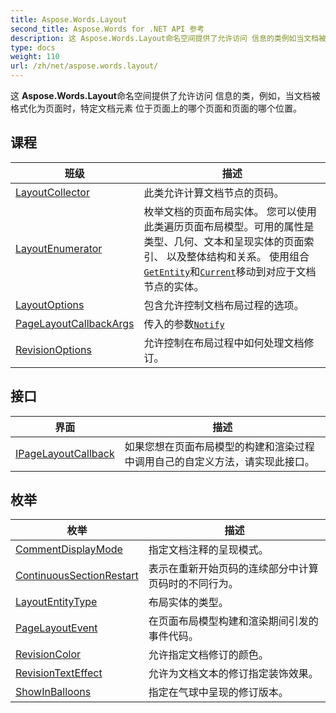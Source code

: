```yaml
---
title: Aspose.Words.Layout
second_title: Aspose.Words for .NET API 参考
description: 这 Aspose.Words.Layout命名空间提供了允许访问 信息的类例如当文档被格式化为页面时特定文档元素 位于页面上的哪个页面和页面的哪个位置
type: docs
weight: 110
url: /zh/net/aspose.words.layout/
---
```

这 **Aspose.Words.Layout**命名空间提供了允许访问 信息的类，例如，当文档被格式化为页面时，特定文档元素 位于页面上的哪个页面和页面的哪个位置。

## 课程

| 班级 | 描述 |
| --- | --- |
| [LayoutCollector](./layoutcollector/) | 此类允许计算文档节点的页码。 |
| [LayoutEnumerator](./layoutenumerator/) | 枚举文档的页面布局实体。 您可以使用此类遍历页面布局模型。可用的属性是类型、几何、文本和呈现实体的页面索引、 以及整体结构和关系。 使用组合[`GetEntity`](../aspose.words.layout/layoutcollector/getentity/)和[`Current`](../aspose.words.layout/layoutenumerator/current/)移动到对应于文档节点的实体。 |
| [LayoutOptions](./layoutoptions/) | 包含允许控制文档布局过程的选项。 |
| [PageLayoutCallbackArgs](./pagelayoutcallbackargs/) | 传入的参数[`Notify`](../aspose.words.layout/ipagelayoutcallback/notify/) |
| [RevisionOptions](./revisionoptions/) | 允许控制在布局过程中如何处理文档修订。 |
## 接口

| 界面 | 描述 |
| --- | --- |
| [IPageLayoutCallback](./ipagelayoutcallback/) | 如果您想在页面布局模型的构建和渲染过程中调用自己的自定义方法，请实现此接口。 |
## 枚举

| 枚举 | 描述 |
| --- | --- |
| [CommentDisplayMode](./commentdisplaymode/) | 指定文档注释的呈现模式。 |
| [ContinuousSectionRestart](./continuoussectionrestart/) | 表示在重新开始页码的连续部分中计算页码时的不同行为。 |
| [LayoutEntityType](./layoutentitytype/) | 布局实体的类型。 |
| [PageLayoutEvent](./pagelayoutevent/) | 在页面布局模型构建和渲染期间引发的事件代码。 |
| [RevisionColor](./revisioncolor/) | 允许指定文档修订的颜色。 |
| [RevisionTextEffect](./revisiontexteffect/) | 允许为文档文本的修订指定装饰效果。 |
| [ShowInBalloons](./showinballoons/) | 指定在气球中呈现的修订版本。 |


